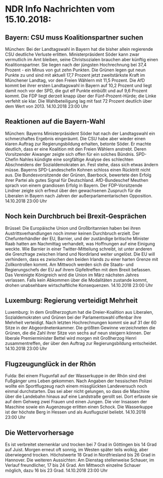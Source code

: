 # NDR Info Nachrichten vom 15.10.2018:


## Bayern: CSU muss Koalitionspartner suchen
München: Bei der Landtagswahl in Bayern hat die bisher allein regierende CSU deutliche Verluste erlitten. Ministerpräsident Söder kann zwar vermutlich im Amt bleiben, seine Christsozialen brauchen aber künftig einen Koalitionspartner. Sie liegen nach der jüngsten Hochrechnung bei 37,4 Prozent - ein Minus von gut zehn Punkten. Die Grünen legen gut neun Punkte zu und sind mit aktuell 17,7 Prozent jetzt zweitstärkste Kraft im Münchener Landtag, vor den Freien Wählern mit 11,5 Prozent. Die AfD kommt bei ihrer ersten Landtagswahl in Bayern auf 10,2 Prozent und liegt damit noch vor der SPD, die gut elf Punkte einbüßt und auf 9,6 Prozent kommt. Die FDP liegt derzeit knapp über der Fünf-Prozent-Hürde; die Linke verfehlt sie klar. Die Wahlbeteiligung lag mit fast 72 Prozent deutlich über dem Wert von 2013. 14.10.2018 23:00 Uhr 

## Reaktionen auf die Bayern-Wahl
München: 	Bayerns Ministerpräsident Söder hat nach der Landtagswahl ein schmerzhaftes Ergebnis eingeräumt. Die CSU habe aber wieder einen klaren Auftrag zur Regierungsbildung erhalten, betonte Söder. Er machte deutlich, dass er eine Koalition mit den Freien Wählern anstrebt. Deren Vorsitzender Aiwanger zeigte sich offen für ein solches Bündnis. SPD-Chefin Nahles kündigte eine sorgfältige Analyse des schlechten Abschneidens der Sozialdemokraten an. Fest stehe, dass sich etwas ändern müsse. Bayerns SPD-Landeschefin Kohnen schloss einen Rücktritt nicht aus. Die Bundesvorsitzende der Grünen, Baerbock, bewertete den Erfolg ihrer Partei als gutes Signal für Deutschland. AfD-Bundeschef Meuthen sprach von einem grandiosen Erfolg in Bayern. Der FDP-Vorsitzende Lindner zeigte sich erfreut über den gewachsenen Zuspruch für die Liberalen in Bayern nach Jahren der außerparlamentarischen Opposition. 14.10.2018 23:00 Uhr 

## Noch kein Durchbruch bei Brexit-Gesprächen
Brüssel:	Die Europäische Union und Großbritannien haben bei ihren Austrittsverhandlungen noch immer keinen Durchbruch erzielt. Der Chefunterhändler der EU, Barnier, und der zuständige britische Minister Raab hatten am Nachmittag verhandelt, was Hoffnungen auf eine Einigung weckte. Wie Barnier in einer Twitter-Mitteilung schreibt, ist unter anderen die Grenzfrage zwischen Irland und Nordirland weiter ungelöst. Die EU will verhindern, dass es zwischen den beiden Irlands zu einer harten Grenze mit Zollkontrollen kommt. Am Mittwoch werden sich die Staats- und Regierungschefs der EU auf ihrem Gipfeltreffen mit dem Brexit befassen. Das Vereinigte Königreich wird die Union im März nächsten Jahres verlassen. Falls kein Abkommen über die Modalitäten zustande kommt, drohen unabsehbare wirtschaftliche Konsequenzen. 14.10.2018 23:00 Uhr 

## Luxemburg: Regierung verteidigt Mehrheit
Luxemburg: In dem Großherzogtum hat die Dreier-Koalition aus Liberalen, Sozialdemokraten und Grünen bei der Parlamentswahl offenbar ihre Mehrheit verteidigt. Nach letzten Hochrechnungen kommt sie auf 31 der 60 Sitze in der Abgeordnetenkammer. Die größten Gewinne verzeichneten die Grünen, die die Zahl ihrer Sitze von sechs auf neun steigern können. Der liberale Premierminister Bettel wird morgen mit Großherzog Henri zusammentreffen, der über den Auftrag zur Regierungsbildung entscheidet. 14.10.2018 23:00 Uhr 

## Flugzeugunglück in der Rhön
Fulda: Bei einem Flugunfall auf der Wasserkuppe in der Rhön sind drei Fußgänger ums Leben gekommen. Nach Angaben der hessischen Polizei wollte ein Sportflugzeug nach einem missglückten Landeversuch noch einmal durchstarten. Das sei aber nicht gelungen, so dass die Maschine über die Landebahn hinaus auf eine Landstraße gerollt sei. Dort erfasste sie auf dem Gehweg zwei Frauen und einen Jungen. Die vier Insassen der Maschine sowie ein Augenzeuge erlitten einen Schock. Die Wasserkuppe ist der höchste Berg in Hessen und als Ausflugsziel beliebt. 14.10.2018 23:00 Uhr 

## Die Wettervorhersage
Es ist verbreitet sternenklar und trocken bei 7 Grad in Göttingen bis 14 Grad auf Juist. Morgen erneut oft sonnig, im Westen später teils wolkig, aber überwiegend trocken. Höchstwerte 18 Grad in Nordfriesland bis 26 Grad in Hannover. Die weiteren Aussichten: Am Dienstag stellenweise Schauer, im Verlauf freundlicher, 17 bis 24 Grad. Am Mittwoch einzelne Schauer möglich, dazu 16 bis 23 Grad. 14.10.2018 23:00 Uhr 
